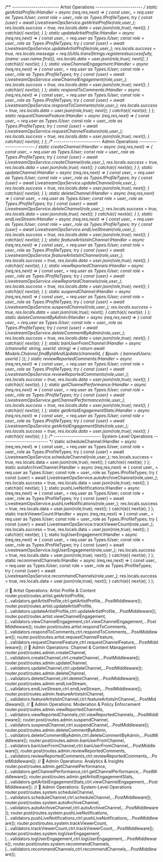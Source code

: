 
  /** ------------------------ Artist Operations ------------------------ */
  static getArtistProfile:IHandler = async (req,res,next) => {
    const user_ = req.user as Types.IUser;
    const role = user_.role as Types.IProfileTypes;
    try {
      const {user} = await LivestreamOpsService.getArtistProfile(role,user_);
      res.locals.success = true,
      res.locals.data = user.json(role,true);
      next();
    } catch(e){ next(e); }
  };
  static updateArtistProfile:IHandler = async (req,res,next) => {
    const user_ = req.user as Types.IUser;
    const role = user_.role as Types.IProfileTypes;
    try {
      const {user} = await LivestreamOpsService.updateArtistProfile(role,user_);
      res.locals.success = true,
      res.locals.message = req.t(Utils.transStrings.registeredsuccessfully, {name: user.name.first}),
      res.locals.data = user.json(role,true);
      next();
    } catch(e){ next(e); }
  };
  static viewChannelEngagement:IHandler = async (req,res,next) => {
    const user_ = req.user as Types.IUser;
    const role = user_.role as Types.IProfileTypes;
    try {
      const {user} = await LivestreamOpsService.viewChannelEngagement(role,user_);
      res.locals.success = true,
      res.locals.data = user.json(role,true);
      next();
    } catch(e){ next(e); }
  };
  static respondToComments:IHandler = async (req,res,next) => {
    const user_ = req.user as Types.IUser;
    const role = user_.role as Types.IProfileTypes;
    try {
      const {user} = await LivestreamOpsService.respondToComments(role,user_);
      res.locals.success = true,
      res.locals.data = user.json(role,true);
      next();
    } catch(e){ next(e); }
  };
  static requestChannelFeature:IHandler = async (req,res,next) => {
    const user_ = req.user as Types.IUser;
    const role = user_.role as Types.IProfileTypes;
    try {
      const {user} = await LivestreamOpsService.requestChannelFeature(role,user_);
      res.locals.success = true,
      res.locals.data = user.json(role,true);
      next();
    } catch(e){ next(e); }
  };
  /** ------------------------ Admin Operations ------------------------ */
  static createChannel:IHandler = async (req,res,next) => {
    const user_ = req.user as Types.IUser;
    const role = user_.role as Types.IProfileTypes;
    try {
      const {user} = await LivestreamOpsService.createChannel(role,user_);
      res.locals.success = true,
      res.locals.data = user.json(role,true);
      next();
    } catch(e){ next(e); }
  };
  static updateChannel:IHandler = async (req,res,next) => {
    const user_ = req.user as Types.IUser;
    const role = user_.role as Types.IProfileTypes;
    try {
      const {user} = await LivestreamOpsService.updateChannel(role,user_);
      res.locals.success = true,
      res.locals.data = user.json(role,true);
      next();
    } catch(e){ next(e); }
  };
  static deleteChannel:IHandler = async (req,res,next) => {
    const user_ = req.user as Types.IUser;
    const role = user_.role as Types.IProfileTypes;
    try {
      const {user} = await LivestreamOpsService.deleteChannel(role,user_);
      res.locals.success = true,
      res.locals.data = user.json(role,true);
      next();
    } catch(e){ next(e); }
  };
  static endLiveStream:IHandler = async (req,res,next) => {
    const user_ = req.user as Types.IUser;
    const role = user_.role as Types.IProfileTypes;
    try {
      const {user} = await LivestreamOpsService.endLiveStream(role,user_);
      res.locals.success = true,
      res.locals.data = user.json(role,true);
      next();
    } catch(e){ next(e); }
  };
  static featureArtistsInChannel:IHandler = async (req,res,next) => {
    const user_ = req.user as Types.IUser;
    const role = user_.role as Types.IProfileTypes;
    try {
      const {user} = await LivestreamOpsService.featureArtistsInChannel(role,user_);
      res.locals.success = true,
      res.locals.data = user.json(role,true);
      next();
    } catch(e){ next(e); }
  };
  static viewReportedChannels:IHandler = async (req,res,next) => {
    const user_ = req.user as Types.IUser;
    const role = user_.role as Types.IProfileTypes;
    try {
      const {user} = await LivestreamOpsService.viewReportedChannels(role,user_);
      res.locals.success = true,
      res.locals.data = user.json(role,true);
      next();
    } catch(e){ next(e); }
  };
  static suspendChannel:IHandler = async (req,res,next) => {
    const user_ = req.user as Types.IUser;
    const role = user_.role as Types.IProfileTypes;
    try {
      const {user} = await LivestreamOpsService.suspendChannel(role,user_);
      res.locals.success = true,
      res.locals.data = user.json(role,true);
      next();
    } catch(e){ next(e); }
  };
  static deleteCommentByAdmin:IHandler = async (req,res,next) => {
    const user_ = req.user as Types.IUser;
    const role = user_.role as Types.IProfileTypes;
    try {
      const {user} = await LivestreamOpsService.deleteCommentByAdmin(role,user_);
      res.locals.success = true,
      res.locals.data = user.json(role,true);
      next();
    } catch(e){ next(e); }
  };
  static banUserFromChannel:IHandler = async (channelId: string, userId: string) => {
    return await Models.Channel.findByIdAndUpdate(channelId, { $push: { bannedUsers: userId } });
  }
  static reviewReportedComments:IHandler  = async (req,res,next) => {
    const user_ = req.user as Types.IUser;
    const role = user_.role as Types.IProfileTypes;
    try {
      const {user} = await LivestreamOpsService.reviewReportedComments(role,user_);
      res.locals.success = true,
      res.locals.data = user.json(role,true);
      next();
    } catch(e){ next(e); }
  };
  static getChannelPerformance:IHandler = async (req,res,next) => {
    const user_ = req.user as Types.IUser;
    const role = user_.role as Types.IProfileTypes;
    try {
      const {user} = await LivestreamOpsService.getChannelPerformance(role,user_);
      res.locals.success = true,
      res.locals.data = user.json(role,true);
      next();
    } catch(e){ next(e); }
  };
  static getArtistEngagementStats:IHandler = async (req,res,next) => {
    const user_ = req.user as Types.IUser;
    const role = user_.role as Types.IProfileTypes;
    try {
      const {user} = await LivestreamOpsService.getArtistEngagementStats(role,user_);
      res.locals.success = true,
      res.locals.data = user.json(role,true);
      next();
    } catch(e){ next(e); }
  };
  /** ------------------------ System-Level Operations ------------------------ */
  static scheduleChannel:IHandler = async (req,res,next) => {
    const user_ = req.user as Types.IUser;
    const role = user_.role as Types.IProfileTypes;
    try {
      const {user} = await LivestreamOpsService.scheduleChannel(role,user_);
      res.locals.success = true,
      res.locals.data = user.json(role,true);
      next();
    } catch(e){ next(e); }
  };
  static autoArchiveChannel:IHandler = async (req,res,next) => {
    const user_ = req.user as Types.IUser;
    const role = user_.role as Types.IProfileTypes;
    try {
      const {user} = await LivestreamOpsService.autoArchiveChannel(role,user_);
      res.locals.success = true,
      res.locals.data = user.json(role,true);
      next();
    } catch(e){ next(e); }
  };
  static pushLiveNotifications:IHandler = async (req,res,next) => {
    const user_ = req.user as Types.IUser;
    const role = user_.role as Types.IProfileTypes;
    try {
      const {user} = await LivestreamOpsService.pushLiveNotifications(role,user_);
      res.locals.success = true,
      res.locals.data = user.json(role,true);
      next();
    } catch(e){ next(e); }
  };
  static trackViewerCount:IHandler = async (req,res,next) => {
    const user_ = req.user as Types.IUser;
    const role = user_.role as Types.IProfileTypes;
    try {
      const {user} = await LivestreamOpsService.trackViewerCount(role,user_);
      res.locals.success = true,
      res.locals.data = user.json(role,true);
      next();
    } catch(e){ next(e); }
  };
  static logUserEngagement:IHandler = async (req,res,next) => {
    const user_ = req.user as Types.IUser;
    const role = user_.role as Types.IProfileTypes;
    try {
      const {user} = await LivestreamOpsService.logUserEngagement(role,user_);
      res.locals.success = true,
      res.locals.data = user.json(role,true);
      next();
    } catch(e){ next(e); }
  };
  static recommendChannels:IHandler = async (req,res,next) => {
    const user_ = req.user as Types.IUser;
    const role = user_.role as Types.IProfileTypes;
    try {
      const {user} = await LivestreamOpsService.recommendChannels(role,user_);
      res.locals.success = true,
      res.locals.data = user.json(role,true);
      next();
    } catch(e){ next(e); }
  };

  
// 🔹 Artist Operations: Artist Profile & Content
router.post(routes.artist.getArtistProfile,[...validators.getArtistProfile,ctrl.getArtistProfile,...PostMiddleware]);
router.post(routes.artist.updateArtistProfile,[...validators.updateArtistProfile,ctrl.updateArtistProfile,...PostMiddleware]);
router.post(routes.artist.viewChannelEngagement,[...validators.viewChannelEngagement,ctrl.viewChannelEngagement,...PostMiddleware]);
router.post(routes.artist.respondToComments,[...validators.respondToComments,ctrl.respondToComments,...PostMiddleware]);
router.post(routes.artist.requestChannelFeature,[...validators.requestChannelFeature,ctrl.requestChannelFeature,...PostMiddleware]);
// 🔹 Admin Operations: Channel & Content Management
router.post(routes.admin.createChannel,[...validators.createChannel,ctrl.createChannel,...PostMiddleware]);
router.post(routes.admin.updateChannel,[...validators.updateChannel,ctrl.updateChannel,...PostMiddleware]);
router.post(routes.admin.deleteChannel,[...validators.deleteChannel,ctrl.deleteChannel,...PostMiddleware]);
router.post(routes.admin.endLiveStream,[...validators.endLiveStream,ctrl.endLiveStream,...PostMiddleware]);
router.post(routes.admin.featureArtistsInChannel,[...validators.featureArtistsInChannel,ctrl.featureArtistsInChannel,...PostMiddleware]);
// 🔹 Admin Operations: Moderation & Policy Enforcement
router.post(routes.admin.viewReportedChannels,[...validators.viewReportedChannels,ctrl.viewReportedChannels,...PostMiddleware]);
router.post(routes.admin.suspendChannel,[...validators.suspendChannel,ctrl.suspendChannel,...PostMiddleware]);
router.post(routes.admin.deleteCommentByAdmin,[...validators.deleteCommentByAdmin,ctrl.deleteCommentByAdmin,...PostMiddleware]);
router.post(routes.admin.banUserFromChannel,[...validators.banUserFromChannel,ctrl.banUserFromChannel,...PostMiddleware]);
router.post(routes.admin.reviewReportedComments,[...validators.reviewReportedComments,ctrl.reviewReportedComments,...PostMiddleware]);
// 🔹 Admin Operations: Analytics & Insights
router.post(routes.admin.getChannelPerformance,[...validators.getChannelPerformance,ctrl.getChannelPerformance,...PostMiddleware]);
router.post(routes.admin.getArtistEngagementStats,[...validators.getArtistEngagementStats,ctrl.viewChannelEngagement,...PostMiddleware]);
// 🔹 Admin Operations: System-Level Operations
router.post(routes.system.scheduleChannel,[...validators.scheduleChannel,ctrl.scheduleChannel,...PostMiddleware]);
router.post(routes.system.autoArchiveChannel,[...validators.autoArchiveChannel,ctrl.autoArchiveChannel,...PostMiddleware]);
router.post(routes.system.pushLiveNotifications,[...validators.pushLiveNotifications,ctrl.pushLiveNotifications,...PostMiddleware]);
router.post(routes.system.trackViewerCount,[...validators.trackViewerCount,ctrl.trackViewerCount,...PostMiddleware]);
router.post(routes.system.logUserEngagement,[...validators.logUserEngagement,ctrl.logUserEngagement,...PostMiddleware]);
router.post(routes.system.recommendChannels,[...validators.recommendChannels,ctrl.recommendChannels,...PostMiddleware]);